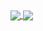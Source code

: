 <a href="https://github.com/anuraghazra/github-readme-stats">
  <img align="center" src="https://github-readme-stats.vercel.app/api?username=victorvalar&show_icons=true)](https://github.com/victorvalar/github-readme-stats" />
</a>
<a href="https://github.com/anuraghazra/convoychat">
  <img align="center" src="https://github-readme-stats.vercel.app/api/top-langs/?hide=jupyter%20notebook&username=victorvalar&langs_count=10)](https://github.com/victorvalar/github-readme-stats" />
</a>

